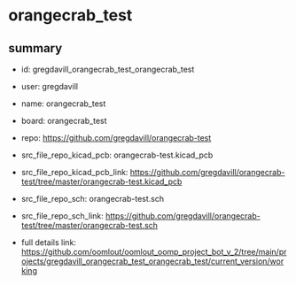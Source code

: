 # orangecrab_test
 
## summary 
* id: gregdavill_orangecrab_test_orangecrab_test
* user: gregdavill
* name: orangecrab_test
* board: orangecrab_test
* repo: https://github.com/gregdavill/orangecrab-test
* src_file_repo_kicad_pcb: orangecrab-test.kicad_pcb
* src_file_repo_kicad_pcb_link: https://github.com/gregdavill/orangecrab-test/tree/master/orangecrab-test.kicad_pcb


* src_file_repo_sch: orangecrab-test.sch
* src_file_repo_sch_link: https://github.com/gregdavill/orangecrab-test/tree/master/orangecrab-test.sch
* full details link: https://github.com/oomlout/oomlout_oomp_project_bot_v_2/tree/main/projects/gregdavill_orangecrab_test_orangecrab_test/current_version/working  






